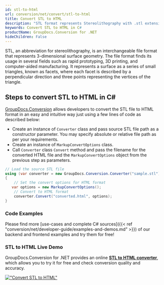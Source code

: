 ```yaml
---
id: stl-to-html
url: conversion/net/convert/stl-to-html
title: Convert STL to HTML
description: "STL format represents Stereolithography with .stl extension. Learn how to convert STL to HTML file programmatically in C# language using GroupDocs.Conversion for .NET library."
keywords: Convert STL to HTML in C#
productName: GroupDocs.Conversion for .NET
hideChildren: False
---
```


STL, an abbreviation for stereolithography, is an interchangeable file format that represents 3-dimensional surface geometry. The file format finds its usage in several fields such as rapid prototyping, 3D printing, and computer-aided manufacturing. It represents a surface as a series of small triangles, known as facets, where each facet is described by a perpendicular direction and three points representing the vertices of the triangle.

## Steps to convert STL to HTML in C#

[GroupDocs.Conversion](https://products.groupdocs.com/conversion/net) allows developers to convert the STL file to HTML format in an easy and intuitive way just using a few lines of code as described below:

* Create an instance of `Converter` class and pass source STL file path as a constructor parameter. You may specify absolute or relative file path as per your requirements. 
* Create an instance of `MarkupConvertOptions` class.
* Call `Converter` class `Convert` method and pass the filename for the converted HTML file and the `MarkupConvertOptions` object from the previous step as parameters.

```csharp
// Load the source STL file
using (var converter = new GroupDocs.Conversion.Converter("sample.stl"))
{
    // Set the convert options for HTML format
   var options = new MarkupConvertOptions();
    // Convert to HTML format
    converter.Convert("converted.html", options);
}
```

### Code Examples

Please find more [use-cases and complete C# sources]({{< ref "conversion/net/developer-guide/examples-and-demos.md" >}}) of our backend and frontend examples and try them for free!

### STL to HTML Live Demo

GroupDocs.Conversion for .NET provides an online [**STL to HTML converter**](https://products.groupdocs.app/conversion/stl-to-html), which allows you to try it for free and check conversion quality and accuracy.

[!["Convert STL to HTML"](conversion/net/images/convert-to-html/convert-stl-to-html.png)](https://products.groupdocs.app/conversion/stl-to-html)
